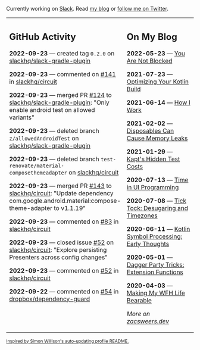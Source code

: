 Currently working on [Slack](https://slack.com/). Read [my blog](https://zacsweers.dev/) or [follow me on Twitter](https://twitter.com/ZacSweers).

<table><tr><td valign="top" width="60%">

## GitHub Activity
<!-- githubActivity starts -->
**2022-09-23** — created tag `0.2.0` on [slackhq/slack-gradle-plugin](https://github.com/slackhq/slack-gradle-plugin)

**2022-09-23** — commented on [#141](https://github.com/slackhq/circuit/pull/141#issuecomment-1256521959) in [slackhq/circuit](https://github.com/slackhq/circuit)

**2022-09-23** — merged PR [#124](https://github.com/slackhq/slack-gradle-plugin/pull/124) to [slackhq/slack-gradle-plugin](https://github.com/slackhq/slack-gradle-plugin): "Only enable android test on allowed variants"

**2022-09-23** — deleted branch `z/allowedAndroidTest` on [slackhq/slack-gradle-plugin](https://github.com/slackhq/slack-gradle-plugin)

**2022-09-23** — deleted branch `test-renovate/material-composethemeadapter` on [slackhq/circuit](https://github.com/slackhq/circuit)

**2022-09-23** — merged PR [#143](https://github.com/slackhq/circuit/pull/143) to [slackhq/circuit](https://github.com/slackhq/circuit): "Update dependency com.google.android.material:compose-theme-adapter to v1.1.19"

**2022-09-23** — commented on [#83](https://github.com/slackhq/circuit/issues/83#issuecomment-1255810429) in [slackhq/circuit](https://github.com/slackhq/circuit)

**2022-09-23** — closed issue [#52](https://github.com/slackhq/circuit/issues/52) on [slackhq/circuit](https://github.com/slackhq/circuit): "Explore persisting Presenters across config changes"

**2022-09-23** — commented on [#52](https://github.com/slackhq/circuit/issues/52#issuecomment-1255809039) in [slackhq/circuit](https://github.com/slackhq/circuit)

**2022-09-22** — commented on [#54](https://github.com/dropbox/dependency-guard/issues/54#issuecomment-1255738433) in [dropbox/dependency-guard](https://github.com/dropbox/dependency-guard)
<!-- githubActivity ends -->
</td><td valign="top" width="40%">

## On My Blog
<!-- blog starts -->
**2022-05-23** — [You Are Not Blocked](https://www.zacsweers.dev/you-are-not-blocked/)

**2021-07-23** — [Optimizing Your Kotlin Build](https://www.zacsweers.dev/optimizing-your-kotlin-build/)

**2021-06-14** — [How I Work](https://www.zacsweers.dev/how-i-work/)

**2021-02-02** — [Disposables Can Cause Memory Leaks](https://www.zacsweers.dev/disposables-can-cause-memory-leaks/)

**2021-01-29** — [Kapt's Hidden Test Costs](https://www.zacsweers.dev/kapts-hidden-test-costs/)

**2020-07-13** — [Time in UI Programming](https://www.zacsweers.dev/time-in-ui/)

**2020-07-08** — [Tick Tock: Desugaring and Timezones](https://www.zacsweers.dev/ticktock-desugaring-timezones/)

**2020-06-11** — [Kotlin Symbol Processing: Early Thoughts](https://www.zacsweers.dev/kotlin-symbol-processor-early-thoughts/)

**2020-05-01** — [Dagger Party Tricks: Extension Functions](https://www.zacsweers.dev/dagger-party-tricks-extension-functions/)

**2020-04-03** — [Making My WFH Life Bearable](https://www.zacsweers.dev/making-wfh-life-bearable/)
<!-- blog ends -->
_More on [zacsweers.dev](https://zacsweers.dev/)_
</td></tr></table>

<sub><a href="https://simonwillison.net/2020/Jul/10/self-updating-profile-readme/">Inspired by Simon Willison's auto-updating profile README.</a></sub>